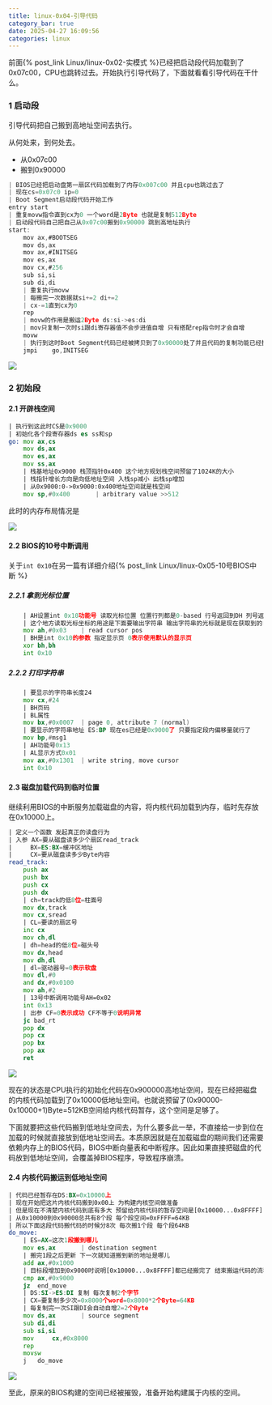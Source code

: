 ```yaml
---
title: linux-0x04-引导代码
category_bar: true
date: 2025-04-27 16:09:56
categories: linux
---
```


前面{% post_link Linux/linux-0x02-实模式 %}已经把启动段代码加载到了0x07c00，CPU也跳转过去。开始执行引导代码了，下面就看看引导代码在干什么。

### 1 启动段

引导代码把自己搬到高地址空间去执行。

从何处来，到何处去。

- 从0x07c00
- 搬到0x90000

```c
| BIOS已经把启动盘第一扇区代码加载到了内存0x007c00 并且cpu也跳过去了
| 现在cs=0x07c0 ip=0
| Boot Segment启动段代码开始工作
entry start
| 重复movw指令直到cx为0 一个word是2Byte 也就是复制512Byte
| 启动段代码自己把自己从0x07c00搬到0x90000 跳到高地址执行
start:
	mov	ax,#BOOTSEG
	mov	ds,ax
	mov	ax,#INITSEG
	mov	es,ax
	mov	cx,#256
	sub	si,si
	sub	di,di
	| 重复执行movw
	| 每搬完一次数据就si+=2 di+=2
	| cx-=1直到cx为0
	rep
	| movw的作用是搬运2Byte ds:si->es:di
	| mov只复制一次时si跟di寄存器值不会步进值自增 只有搭配rep指令时才会自增
	movw
	| 执行到这时Boot Segment代码已经被拷贝到了0x90000处了并且代码的复制功能已经执行完了 要跳到高地址地方继续执行
	jmpi	go,INITSEG
```

![](./linux-0x04-引导代码/1745742536.png)

### 2 初始段

#### 2.1 开辟栈空间

```asm
| 执行到这此时CS是0x9000
| 初始化各个段寄存器ds es ss和sp
go:	mov	ax,cs
	mov	ds,ax
	mov	es,ax
	mov	ss,ax
	| 栈基地址0x9000 栈顶指针0x400 这个地方规划栈空间预留了1024K的大小
	| 栈指针增长方向是向低地址空间 入栈sp减小 出栈sp增加
	| 从0x9000:0->0x9000:0x400地址空间就是栈空间
	mov	sp,#0x400		| arbitrary value >>512
```

此时的内存布局情况是

![](./linux-0x04-引导代码/1745980488.png)

#### 2.2 BIOS的10号中断调用

关于`int 0x10`在另一篇有详细介绍{% post_link Linux/linux-0x05-10号BIOS中断 %}

##### 2.2.1 拿到光标位置

```asm
    | AH设置int 0x10功能号 读取光标位置 位置行列都是0-based 行号返回到DH 列号返回到DL
    | 这个地方读取光标坐标的用途是下面要输出字符串 输出字符串的光标就是现在获取到的
	mov	ah,#0x03	| read cursor pos
	| BH是int 0x10的参数 指定显示页 0表示使用默认的显示页
	xor	bh,bh
	int	0x10
```

##### 2.2.2 打印字符串

```asm
	| 要显示的字符串长度24
	mov	cx,#24
	| BH页码
	| BL属性
	mov	bx,#0x0007	| page 0, attribute 7 (normal)
	| 要显示的字符串地址 ES:BP 现在es已经是0x9000了 只要指定段内偏移量就行了
	mov	bp,#msg1
	| AH功能号0x13
	| AL显示方式0x01
	mov	ax,#0x1301	| write string, move cursor
	int	0x10
```

#### 2.3 磁盘加载代码到临时位置

继续利用BIOS的中断服务加载磁盘的内容，将内核代码加载到内存，临时先存放在0x10000上。

```asm
| 定义一个函数 发起真正的读盘行为
| 入参 AX=要从磁盘读多少个扇区read_track
|     BX=ES:BX=缓冲区地址
|     CX=要从磁盘读多少Byte内容
read_track:
	push ax
	push bx
	push cx
	push dx
	| ch=track的低8位=柱面号
	mov dx,track
	mov cx,sread
	| CL=要读的扇区号
	inc cx
	mov ch,dl
	| dh=head的低8位=磁头号
	mov dx,head
	mov dh,dl
	| dl=驱动器号=0表示软盘
	mov dl,#0
	and dx,#0x0100
	mov ah,#2
	| 13号中断调用功能号AH=0x02
	int 0x13
	| 出参 CF=0表示成功 CF不等于0说明异常
	jc bad_rt
	pop dx
	pop cx
	pop bx
	pop ax
	ret
```

![](./linux-0x04-引导代码/1746515045.png)

现在的状态是CPU执行的初始化代码在0x900000高地址空间，现在已经把磁盘的内核代码加载到了0x10000低地址空间。也就说预留了(0x90000-0x10000+1)Byte=512KB空间给内核代码暂存，这个空间是足够了。

下面就要把这些代码搬到低地址空间去，为什么要多此一举，不直接给一步到位在加载的时候就直接放到低地址空间去。本质原因就是在加载磁盘的期间我们还需要依赖内存上的BIOS代码，BIOS中断向量表和中断程序。因此如果直接把磁盘的代码放到低地址空间，会覆盖掉BIOS程序，导致程序崩溃。

#### 2.4 内核代码搬运到低地址空间

```asm
| 代码已经暂存在DS:BX=0x10000上
| 现在开始把这片内核代码搬到0x00上 为构建内核空间做准备
| 但是现在不清楚内核代码到底有多大 预留给内核代码的暂存空间是[0x10000...0x8FFFF] 所以不用管到底有多少代码 直接把整片空间都搬一次就行
| 从0x10000到0x90000总共有8个段 每个段空间=0xFFFF=64KB
| 所以下面这段代码搬代码的时候分8次 每次搬1个段 每个段64KB
do_move:
    | ES=AX=这次1段搬到哪儿
	mov	es,ax		| destination segment
	| 搬完1段之后更新 下一次就知道搬到新的地址是哪儿
	add	ax,#0x1000
	| 目标段增加到0x9000时说明[0x10000...0x8FFFF]都已经搬完了 结束搬运代码的流程
	cmp	ax,#0x9000
	jz	end_move
	| DS:SI->ES:DI 复制 每次复制2个字节
	| CX=要复制多少次=0x8000个word=0x8000*2个Byte=64KB
	| 每复制完一次SI跟DI会自动自增2=2个Byte
	mov	ds,ax		| source segment
	sub	di,di
	sub	si,si
	mov 	cx,#0x8000
	rep
	movsw
	j	do_move
```

![](./linux-0x04-引导代码/1746521473.png)

至此，原来的BIOS构建的空间已经被摧毁，准备开始构建属于内核的空间。